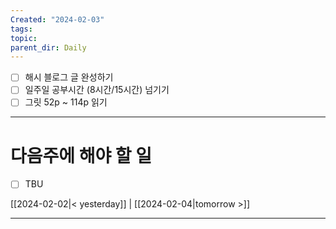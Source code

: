 ```yaml
---
Created: "2024-02-03"
tags: 
topic: 
parent_dir: Daily
---
```

- [ ] 해시 블로그 글 완성하기 
- [ ] 일주일 공부시간 (8시간/15시간) 넘기기
- [ ] 그릿 52p ~ 114p 읽기 
----
# 다음주에 해야 할 일
- [ ] TBU 
  
[[2024-02-02|< yesterday]] | [[2024-02-04|tomorrow >]]  
  
---  
